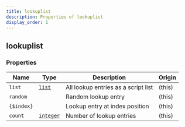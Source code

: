 ```yaml
---
title: lookuplist
description: Properties of lookuplist
display_order: 1
---
```


## lookuplist

### Properties

| Name | Type | Description | Origin |
|------|------|-------------|--------|
| `list` | [`list`](./list.md) | All lookup entries as a script list | (this) |
| `random` |  | Random lookup entry | (this) |
| `{$index}` |  | Lookup entry at index position | (this) |
| `count` | [`integer`](./integer.md) | Number of lookup entries | (this) |


